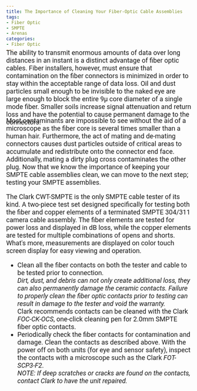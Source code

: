 ```yaml
---
title: The Importance of Cleaning Your Fiber-Optic Cable Assemblies
tags: 
- Fiber Optic
- SMPTE
- Arenas
categories: 
- Fiber Optic
---
```

<link href="https://fonts.googleapis.com/css?family=Roboto|Yanone+Kaffeesatz" rel="stylesheet">
<div style="font-family: 'Roboto', sans-serif; font-size: 18px; margin-top: -25px;">
The ability to transmit enormous amounts of data over long distances in an instant is a distinct advantage of fiber optic cables. Fiber installers, however, must ensure that contamination on the fiber connectors is minimized in order to stay within the acceptable range of data loss.  Oil and dust particles small enough to be invisible to the naked eye are large enough to block the entire 9µ core diameter of a single mode fiber. Smaller soils increase signal attenuation and return loss and have the potential to cause permanent damage to the connectors.
</div>

<div style="font-family: 'Roboto', sans-serif; font-size: 18px; margin-top: -25px;">
Most contaminants are impossible to see without the aid of a microscope as the fiber core is several times smaller than a human hair. Furthermore, the act of mating and de-mating connectors causes dust particles outside of critical areas to accumulate and redistribute onto the connector end face. Additionally, mating a dirty plug cross contaminates the other plug.
Now that we know the importance of keeping your SMPTE cable assemblies clean, we can move to the next step; testing your SMPTE assemblies. 

The Clark CWT-SMPTE is the only SMPTE cable tester of its kind. A two-piece test set designed specifically for testing both the fiber and copper elements of a terminated SMPTE 304/311 camera cable assembly. The fiber elements are tested for power loss and displayed in dB loss, while the copper elements are tested for multiple combinations of opens and shorts. What's more, measurements are displayed on color touch screen display for easy viewing and operation.
<ul>
<li>Clean all the fiber contacts on both the tester and cable to be
tested prior to connection.</li>
<em>Dirt, dust, and debris can not only create additional loss, they can also permanently damage the ceramic contacts. Failure to properly clean the fiber optic contacts prior to testing can result in damage to the tester and void the warranty.</em>
<br /> Clark recommends contacts can be cleaned with the Clark <em>FOC-CK-OCS</em>, one-click cleaning pen for 2.0mm SMPTE fiber optic contacts.
<br />
<li>Periodically check the fiber contacts for contamination and damage. Clean the contacts as described above. With the power off on both units (for eye and sensor safety), inspect the contacts with a microscope such as the Clark <em>FOT-SCP3-F2</em>. 
</li>
<em>NOTE: If deep scratches or cracks are found on the contacts, contact Clark to have the unit repaired.</em>
</ul>
</div>
</div>
</div>
